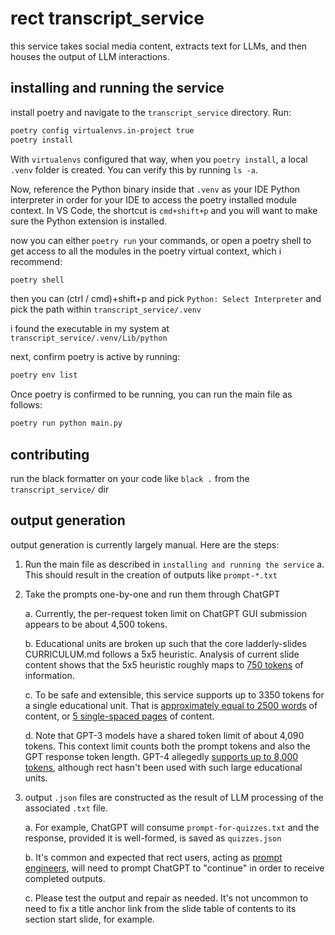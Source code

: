# rect transcript_service

this service takes social media content, extracts text for LLMs, and then houses the output of LLM interactions.

## installing and running the service

install poetry and navigate to the `transcript_service` directory. Run:

```bash
poetry config virtualenvs.in-project true
poetry install
```

With `virtualenvs` configured that way, when you `poetry install`, a local `.venv` folder is created. You can verify this by running `ls -a`.

Now, reference the Python binary inside that `.venv` as your IDE Python interpreter in order for your IDE to access the poetry installed module context. In VS Code, the shortcut is `cmd+shift+p` and you will want to make sure the Python extension is installed.

now you can either `poetry run` your commands, or open a poetry shell to get access to all the modules in the poetry virtual context, which i recommend:

```bash
poetry shell
```

then you can (ctrl / cmd)+shift+p and pick `Python: Select Interpreter` and pick the path within `transcript_service/.venv`

i found the executable in my system at `transcript_service/.venv/Lib/python`

next, confirm poetry is active by running:

```bash
poetry env list
```

Once poetry is confirmed to be running, you can run the main file as follows:

```bash
poetry run python main.py
```

## contributing

run the black formatter on your code like `black .` from the `transcript_service/` dir

## output generation

output generation is currently largely manual. Here are the steps:

1. Run the main file as described in `installing and running the service`
   a. This should result in the creation of outputs like `prompt-*.txt`
2. Take the prompts one-by-one and run them through ChatGPT

   a. Currently, the per-request token limit on ChatGPT GUI submission appears to be about 4,500 tokens.

   b. Educational units are broken up such that the core ladderly-slides CURRICULUM.md follows a 5x5 heuristic. Analysis of current slide content shows that the 5x5 heuristic roughly maps to [750 tokens](https://platform.openai.com/tokenizer) of information.

   c. To be safe and extensible, this service supports up to 3350 tokens for a single educational unit. That is [approximately equal to 2500 words](https://platform.openai.com/docs/introduction/tokens) of content, or [5 single-spaced pages](https://wordcounter.net/words-per-page) of content.

   d. Note that GPT-3 models have a shared token limit of about 4,090 tokens. This context limit counts both the prompt tokens and also the GPT response token length. GPT-4 allegedly [supports up to 8,000 tokens](https://help.openai.com/en/articles/7127966-what-is-the-difference-between-the-gpt-4-models), although rect hasn't been used with such large educational units.

3. output `.json` files are constructed as the result of LLM processing of the associated `.txt` file.

   a. For example, ChatGPT will consume `prompt-for-quizzes.txt` and the response, provided it is well-formed, is saved as `quizzes.json`

   b. It's common and expected that rect users, acting as [prompt engineers](https://en.wikipedia.org/wiki/Prompt_engineering), will need to prompt ChatGPT to "continue" in order to receive completed outputs.

   c. Please test the output and repair as needed. It's not uncommon to need to fix a title anchor link from the slide table of contents to its section start slide, for example.
